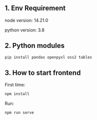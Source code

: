 ## 1. Env Requirement

node version: 14.21.0

python version: 3.8

## 2. Python modules
```bash
pip install pandas openpyxl oss2 tables
```

## 3. How to start frontend
First time:
```bash
npm install
```

Run:
```bash
npm run serve
```
